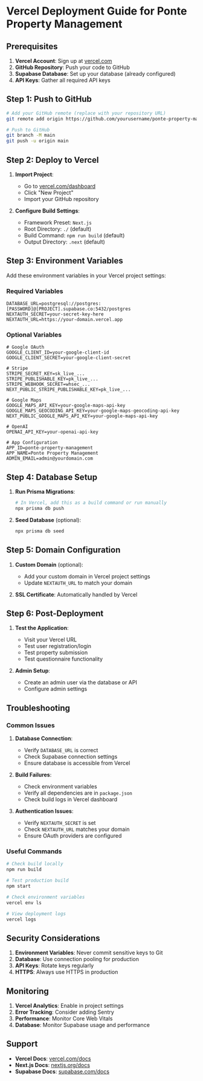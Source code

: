 # Vercel Deployment Guide for Ponte Property Management

## Prerequisites

1. **Vercel Account**: Sign up at [vercel.com](https://vercel.com)
2. **GitHub Repository**: Push your code to GitHub
3. **Supabase Database**: Set up your database (already configured)
4. **API Keys**: Gather all required API keys

## Step 1: Push to GitHub

```bash
# Add your GitHub remote (replace with your repository URL)
git remote add origin https://github.com/yourusername/ponte-property-management.git

# Push to GitHub
git branch -M main
git push -u origin main
```

## Step 2: Deploy to Vercel

1. **Import Project**:
   - Go to [vercel.com/dashboard](https://vercel.com/dashboard)
   - Click "New Project"
   - Import your GitHub repository

2. **Configure Build Settings**:
   - Framework Preset: `Next.js`
   - Root Directory: `./` (default)
   - Build Command: `npm run build` (default)
   - Output Directory: `.next` (default)

## Step 3: Environment Variables

Add these environment variables in your Vercel project settings:

### Required Variables
```
DATABASE_URL=postgresql://postgres:[PASSWORD]@[PROJECT].supabase.co:5432/postgres
NEXTAUTH_SECRET=your-secret-key-here
NEXTAUTH_URL=https://your-domain.vercel.app
```

### Optional Variables
```
# Google OAuth
GOOGLE_CLIENT_ID=your-google-client-id
GOOGLE_CLIENT_SECRET=your-google-client-secret

# Stripe
STRIPE_SECRET_KEY=sk_live_...
STRIPE_PUBLISHABLE_KEY=pk_live_...
STRIPE_WEBHOOK_SECRET=whsec_...
NEXT_PUBLIC_STRIPE_PUBLISHABLE_KEY=pk_live_...

# Google Maps
GOOGLE_MAPS_API_KEY=your-google-maps-api-key
GOOGLE_MAPS_GEOCODING_API_KEY=your-google-maps-geocoding-api-key
NEXT_PUBLIC_GOOGLE_MAPS_API_KEY=your-google-maps-api-key

# OpenAI
OPENAI_API_KEY=your-openai-api-key

# App Configuration
APP_ID=ponte-property-management
APP_NAME=Ponte Property Management
ADMIN_EMAIL=admin@yourdomain.com
```

## Step 4: Database Setup

1. **Run Prisma Migrations**:
   ```bash
   # In Vercel, add this as a build command or run manually
   npx prisma db push
   ```

2. **Seed Database** (optional):
   ```bash
   npx prisma db seed
   ```

## Step 5: Domain Configuration

1. **Custom Domain** (optional):
   - Add your custom domain in Vercel project settings
   - Update `NEXTAUTH_URL` to match your domain

2. **SSL Certificate**: Automatically handled by Vercel

## Step 6: Post-Deployment

1. **Test the Application**:
   - Visit your Vercel URL
   - Test user registration/login
   - Test property submission
   - Test questionnaire functionality

2. **Admin Setup**:
   - Create an admin user via the database or API
   - Configure admin settings

## Troubleshooting

### Common Issues

1. **Database Connection**:
   - Verify `DATABASE_URL` is correct
   - Check Supabase connection settings
   - Ensure database is accessible from Vercel

2. **Build Failures**:
   - Check environment variables
   - Verify all dependencies are in `package.json`
   - Check build logs in Vercel dashboard

3. **Authentication Issues**:
   - Verify `NEXTAUTH_SECRET` is set
   - Check `NEXTAUTH_URL` matches your domain
   - Ensure OAuth providers are configured

### Useful Commands

```bash
# Check build locally
npm run build

# Test production build
npm start

# Check environment variables
vercel env ls

# View deployment logs
vercel logs
```

## Security Considerations

1. **Environment Variables**: Never commit sensitive keys to Git
2. **Database**: Use connection pooling for production
3. **API Keys**: Rotate keys regularly
4. **HTTPS**: Always use HTTPS in production

## Monitoring

1. **Vercel Analytics**: Enable in project settings
2. **Error Tracking**: Consider adding Sentry
3. **Performance**: Monitor Core Web Vitals
4. **Database**: Monitor Supabase usage and performance

## Support

- **Vercel Docs**: [vercel.com/docs](https://vercel.com/docs)
- **Next.js Docs**: [nextjs.org/docs](https://nextjs.org/docs)
- **Supabase Docs**: [supabase.com/docs](https://supabase.com/docs)
